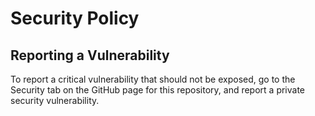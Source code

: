 # Security Policy

## Reporting a Vulnerability

To report a critical vulnerability that should not be exposed, go to the Security tab on the GitHub page for this repository, and report a private security vulnerability.
